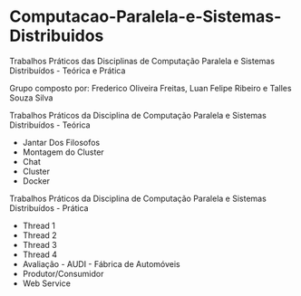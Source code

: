 # Computacao-Paralela-e-Sistemas-Distribuidos
Trabalhos Práticos das Disciplinas de Computação Paralela e Sistemas Distribuídos - Teórica e Prática

Grupo composto por: Frederico Oliveira Freitas, Luan Felipe Ribeiro e Talles Souza Silva

Trabalhos Práticos da Disciplina de Computação Paralela e Sistemas Distribuídos - Teórica 
 * Jantar Dos Filosofos
 * Montagem do Cluster
 * Chat
 * Cluster
 * Docker
 
Trabalhos Práticos da Disciplina de Computação Paralela e Sistemas Distribuídos - Prática
  * Thread 1
  * Thread 2
  * Thread 3
  * Thread 4
  * Avaliação - AUDI - Fábrica de Automóveis 
  * Produtor/Consumidor
  * Web Service
